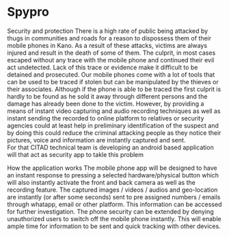 # Spypro
Security and protection 
There is a high rate of public being attacked by thugs in communities and roads for a reason to dispossess them of their mobile phones in Kano. As a result of these attacks, victims are always injured and result in the death of some of them. The culprit, in most cases escaped without any trace with the mobile phone and continued their evil act undetected. Lack of this trace or evidence make it difficult to be detained and prosecuted.  Our mobile phones come with a lot of tools that can be used to be traced if stolen but can be manipulated by the thieves or their associates. Although if the phone is able to be traced the first culprit is hardly to be found as he sold it away through different persons and the damage has already been done to the victim.  However, by providing a means of instant video capturing and audio recording techniques as well as instant sending the recorded to online platform to relatives or security agencies could at least help in preliminary identification of the suspect and by doing this could reduce the criminal attacking people as they notice their pictures, voice and information are instantly captured and sent.  
For that CITAD technical team is developing an android based application will that act as security app to takle this problem 

How the application works 
The mobile phone app will be designed to have an instant response to pressing a selected hardware/physical button which will also instantly activate the front and back camera as well as the recording feature. The captured images / videos / audios and geo-location are instantly (or after some seconds) sent to pre assigned numbers / emails through whatapp, email or other platform. This information can be accessed for further investigation.  The phone security can be extended by denying unauthorized users to switch off the mobile phone instantly. This will enable ample time for information to be sent and quick tracking with other devices.

